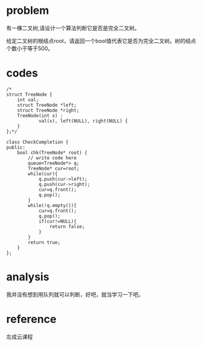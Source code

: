 # problem
有一棵二叉树,请设计一个算法判断它是否是完全二叉树。

给定二叉树的根结点root，请返回一个bool值代表它是否为完全二叉树。树的结点个数小于等于500。

# codes
```
/*
struct TreeNode {
    int val;
    struct TreeNode *left;
    struct TreeNode *right;
    TreeNode(int x) :
            val(x), left(NULL), right(NULL) {
    }
};*/

class CheckCompletion {
public:
    bool chk(TreeNode* root) {
        // write code here
        queue<TreeNode*> q;
        TreeNode* cur=root;
        while(cur){
            q.push(cur->left);
            q.push(cur->right);
            cur=q.front();
            q.pop();
        }
        while(!q.empty()){
            cur=q.front();
            q.pop();
            if(cur!=NULL){
                return false;
            }
        }
        return true;
    }
};
```

# analysis
我并没有想到用队列就可以判断，好吧，就当学习一下吧。

# reference
左成云课程